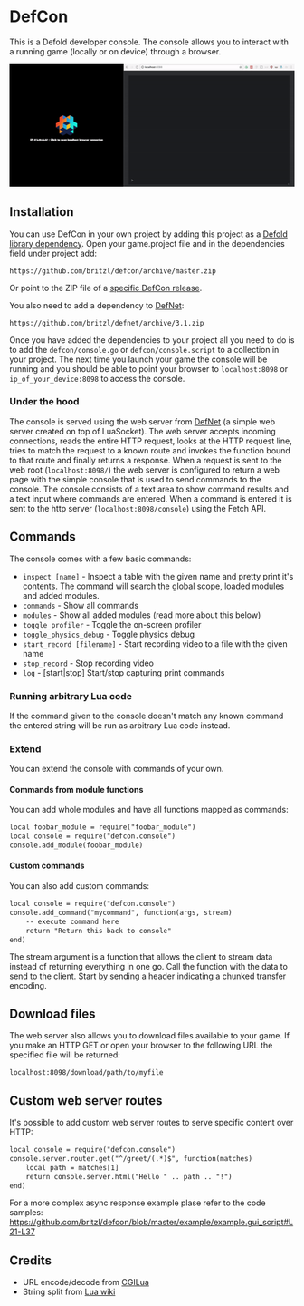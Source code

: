 # DefCon
This is a Defold developer console. The console allows you to interact with a running game (locally or on device) through a browser.

![docs/console.gif](docs/console.gif)


## Installation
You can use DefCon in your own project by adding this project as a [Defold library dependency](http://www.defold.com/manuals/libraries/). Open your game.project file and in the dependencies field under project add:

	https://github.com/britzl/defcon/archive/master.zip

Or point to the ZIP file of a [specific DefCon release](https://github.com/britzl/defcon/releases).

You also need to add a dependency to [DefNet](https://github.com/britzl/defnet):

	https://github.com/britzl/defnet/archive/3.1.zip

Once you have added the dependencies to your project all you need to do is to add the `defcon/console.go` or `defcon/console.script` to a collection in your project. The next time you launch your game the console will be running and you should be able to point your browser to `localhost:8098` or `ip_of_your_device:8098` to access the console.

### Under the hood
The console is served using the web server from [DefNet](https://github.com/britzl/defnet/blob/master/defnet/http_server.lua) (a simple web server created on top of LuaSocket). The web server accepts incoming connections, reads the entire HTTP request, looks at the HTTP request line, tries to match the request to a known route and invokes the function bound to that route and finally returns a response. When a request is sent to the web root (`localhost:8098/`) the web server is configured to return a web page with the simple console that is used to send commands to the console. The console consists of a text area to show command results and a text input where commands are entered. When a command is entered it is sent to the http server (`localhost:8098/console`) using the Fetch API.

## Commands
The console comes with a few basic commands:

* `inspect [name]` - Inspect a table with the given name and pretty print it's contents. The command will search the global scope, loaded modules and added modules.
* `commands` - Show all commands
* `modules` - Show all added modules (read more about this below)
* `toggle_profiler` - Toggle the on-screen profiler
* `toggle_physics_debug` - Toggle physics debug
* `start_record [filename]` - Start recording video to a file with the given name
* `stop_record` - Stop recording video
* `log` - [start|stop] Start/stop capturing print commands

### Running arbitrary Lua code
If the command given to the console doesn't match any known command the entered string will be run as arbitrary Lua code instead.

### Extend
You can extend the console with commands of your own.

#### Commands from module functions
You can add whole modules and have all functions mapped as commands:

	local foobar_module = require("foobar_module")
	local console = require("defcon.console")
	console.add_module(foobar_module)

#### Custom commands
You can also add custom commands:

	local console = require("defcon.console")
	console.add_command("mycommand", function(args, stream)
		-- execute command here
		return "Return this back to console"
	end)

The stream argument is a function that allows the client to stream data instead of returning everything in one go. Call the function with the data to send to the client. Start by sending a header indicating a chunked transfer encoding.

## Download files
The web server also allows you to download files available to your game. If you make an HTTP GET or open your browser to the following URL the specified file will be returned:

	localhost:8098/download/path/to/myfile

## Custom web server routes
It's possible to add custom web server routes to serve specific content over HTTP:

	local console = require("defcon.console")
	console.server.router.get("^/greet/(.*)$", function(matches)
		local path = matches[1]
		return console.server.html("Hello " .. path .. "!")
	end)

For a more complex async response example plase refer to the code samples: https://github.com/britzl/defcon/blob/master/example/example.gui_script#L21-L37

## Credits
* URL encode/decode from [CGILua](https://github.com/keplerproject/cgilua/blob/master/src/cgilua/urlcode.lua)
* String split from [Lua wiki](http://lua-users.org/wiki/SplitJoin)
